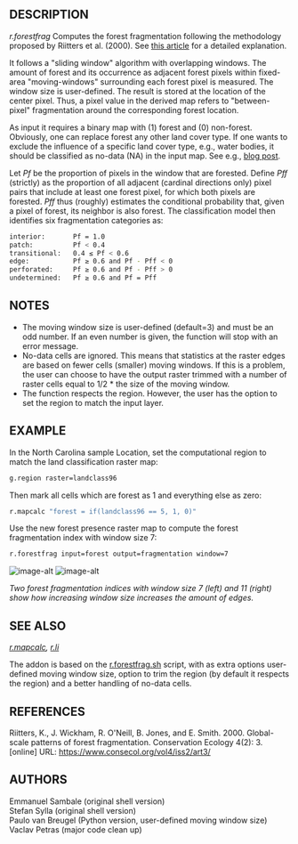 ## DESCRIPTION

*r.forestfrag* Computes the forest fragmentation following the
methodology proposed by Riitters et al. (2000). See [this
article](https://www.ecologyandsociety.org/vol4/iss2/art3/) for a
detailed explanation.

It follows a "sliding window" algorithm with overlapping windows. The
amount of forest and its occurrence as adjacent forest pixels within
fixed-area "moving-windows" surrounding each forest pixel is measured.
The window size is user-defined. The result is stored at the location of
the center pixel. Thus, a pixel value in the derived map refers to
"between-pixel" fragmentation around the corresponding forest location.

As input it requires a binary map with (1) forest and (0) non-forest.
Obviously, one can replace forest any other land cover type. If one
wants to exclude the influence of a specific land cover type, e.g.,
water bodies, it should be classified as no-data (NA) in the input map.
See e.g., [blog
post](https://pvanb.wordpress.com/2016/03/25/update-of-r-forestfrag-addon/).

Let *Pf* be the proportion of pixels in the window that are forested.
Define *Pff* (strictly) as the proportion of all adjacent (cardinal
directions only) pixel pairs that include at least one forest pixel, for
which both pixels are forested. *Pff* thus (roughly) estimates the
conditional probability that, given a pixel of forest, its neighbor is
also forest. The classification model then identifies six fragmentation
categories as:

```sh
interior:       Pf = 1.0
patch:          Pf < 0.4
transitional:   0.4 ≤ Pf < 0.6
edge:           Pf ≥ 0.6 and Pf - Pff < 0
perforated:     Pf ≥ 0.6 and Pf - Pff > 0
undetermined:   Pf ≥ 0.6 and Pf = Pff
```

## NOTES

  - The moving window size is user-defined (default=3) and must be an
    odd number. If an even number is given, the function will stop with
    an error message.
  - No-data cells are ignored. This means that statistics at the raster
    edges are based on fewer cells (smaller) moving windows. If this is
    a problem, the user can choose to have the output raster trimmed
    with a number of raster cells equal to 1/2 \* the size of the moving
    window.
  - The function respects the region. However, the user has the option
    to set the region to match the input layer.

## EXAMPLE

In the North Carolina sample Location, set the computational region to
match the land classification raster map:

```sh
g.region raster=landclass96
```

Then mark all cells which are forest as 1 and everything else as zero:

```sh
r.mapcalc "forest = if(landclass96 == 5, 1, 0)"
```

Use the new forest presence raster map to compute the forest
fragmentation index with window size 7:

```sh
r.forestfrag input=forest output=fragmentation window=7
```

![image-alt](r_forestfrag_window_7.png)
![image-alt](r_forestfrag_window_11.png)

*Two forest fragmentation indices with window size 7 (left) and 11
(right) show how increasing window size increases the amount of edges.*

## SEE ALSO

*[r.mapcalc](https://grass.osgeo.org/grass-stable/manuals/r.mapcalc.html),
[r.li](https://grass.osgeo.org/grass-stable/manuals/r.li.html)*

The addon is based on the
[r.forestfrag.sh](https://grasswiki.osgeo.org/wiki/AddOns/GRASS_6#r.forestfrag)
script, with as extra options user-defined moving window size, option to
trim the region (by default it respects the region) and a better
handling of no-data cells.

## REFERENCES

Riitters, K., J. Wickham, R. O'Neill, B. Jones, and E. Smith. 2000.
Global-scale patterns of forest fragmentation. Conservation Ecology
4(2): 3. \[online\] URL: <https://www.consecol.org/vol4/iss2/art3/>

## AUTHORS

Emmanuel Sambale (original shell version)  
Stefan Sylla (original shell version)  
Paulo van Breugel (Python version, user-defined moving window size)  
Vaclav Petras (major code clean up)
